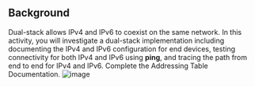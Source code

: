 ## Background
Dual-stack allows IPv4 and IPv6 to coexist on the same network. In this activity, you will investigate a dual-stack implementation including documenting the IPv4 and IPv6 configuration for end devices, testing connectivity for both IPv4 and IPv6 using **ping**, and tracing the path from end to end for IPv4 and IPv6. Complete the Addressing Table Documentation.
![image](https://github.com/user-attachments/assets/a3d77572-fbb2-4718-a531-796cc92fc6f2)
